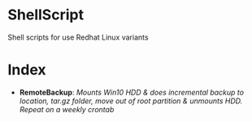 # ShellScript
Shell scripts for use Redhat Linux variants

# Index
- **RemoteBackup**: *Mounts Win10 HDD & does incremental backup to location, tar.gz folder, move out of root partition & unmounts HDD. Repeat on a       weekly crontab*
